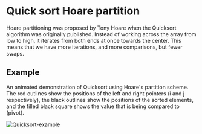 # Quick sort Hoare partition

Hoare partitioning was proposed by Tony Hoare when the Quicksort algorithm was originally published. Instead of working across the array from low to high, it iterates from both ends at once towards the center. This means that we have more iterations, and more comparisons, but fewer swaps.

## Example

An animated demonstration of Quicksort using Hoare's partition scheme. The red outlines show the positions of the left and right pointers (i and j respectively), the black outlines show the positions of the sorted elements, and the filled black square shows the value that is being compared to (pivot).

![Quicksort-example](https://user-images.githubusercontent.com/90376899/212414880-a5386e10-c914-4681-be02-386dc3e387ad.gif)
